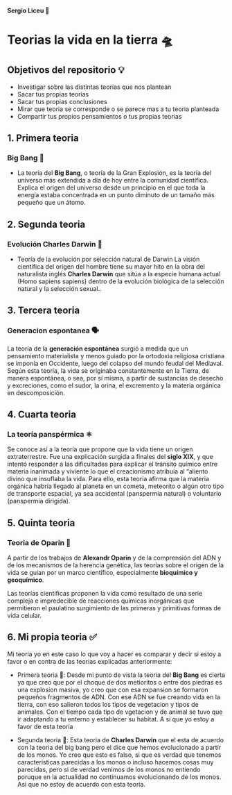 #### Sergio Liceu 🏫
# Teorias la vida en la tierra 🛸

## Objetivos del repositorio 💡
- Investigar sobre las distintas teorias que nos plantean 
- Sacar tus propias teorias
- Sacar tus propias conclusiones
- Mirar que teoria se corresponde o se parece mas a tu teoria planteada
- Compartir tus propios pensamientos o tus propias teorias

## 1. Primera teoria
### Big Bang 🤯
-  La teoría del **Big Bang**, o teoría de la Gran Explosión, es la teoría del universo más extendida a día de hoy entre la comunidad científica. Explica el origen del universo desde un principio en el que toda la energía estaba concentrada en un punto diminuto de un tamaño más pequeño que un átomo.
## 2. Segunda teoria 
### Evolución Charles Darwin  🐒
- Teoría de la evolución por selección natural de Darwin
La visión científica del origen del hombre tiene su mayor hito en la obra del naturalista inglés **Charles Darwin** que sitúa a la especie humana actual (Homo sapiens sapiens) dentro de la evolución biológica de la selección natural y la selección sexual..
## 3. Tercera teoria
### Generacion espontanea 🗣️
La teoría de la **generación espontánea** surgió a medida que un pensamiento materialista y menos guiado por la ortodoxia religiosa cristiana se imponía en Occidente, luego del colapso del mundo feudal del Mediaval.
Según esta teoría, la vida se originaba constantemente en la Tierra, de manera espontánea, o sea, por sí misma, a partir de sustancias de desecho y excreciones, como el sudor, la orina, el excremento y la materia orgánica en descomposición.
## 4. Cuarta teoria
### La teoría panspérmica ⚛️
Se conoce así a la teoría que propone que la vida tiene un origen extraterrestre. Fue una explicación surgida a finales del **siglo XIX**, y que intentó responder a las dificultades para explicar el tránsito químico entre materia inanimada y viviente lo que el creacionismo atribuía al “aliento divino que insuflaba la vida.
Para ello, esta teoría afirma que la materia orgánica habría llegado al planeta en un cometa, meteorito o algún otro tipo de transporte espacial, ya sea accidental (panspermia natural) o voluntario (panspermia dirigida).
## 5. Quinta teoria 
### Teoria de Oparin 🧬 
A partir de los trabajos de **Alexandr Oparin** y de la comprensión del ADN y de los mecanismos de la herencia genética, las teorías sobre el origen de la vida se guían por un marco científico, especialmente **bioquímico y geoquímico**.

Las teorías científicas proponen la vida como resultado de una serie compleja e impredecible de reacciones químicas inorgánicas que permitieron el paulatino surgimiento de las primeras y primitivas formas de vida celular.

## 6. Mi propia teoria ✅
Mi teoria yo en este caso lo que voy a hacer es comparar y decir si estoy a favor o en contra de las teorias explicadas anteriormente:
- Primera teoria 🤯: 
Desde mi punto de vista la teoria del **Big Bang** es cierta ya que creo que por el choque de dos metioritos o entre dos piedras es una explosion masiva, yo creo que con esa expansion se formaron pequeños fragmentos de ADN. Con ese ADN se fue creando vida en la tierra, con eso salieron todos los tipos de vegetacion  y tipos de animales. Con el tiempo cada tipo de vgetacion y de animal se tuvo que ir adaptando a tu enterno y establecer su habitat.
 A si que yo estoy a favor de esta teoria

- Segunda teoria 🐒: 
Esta teoria de **Charles Darwin** que el esta de acuerdo con la teoria del big bang pero el dice que hemos evolucionado a partir de los monos. Yo creo que esto es falso, si que es verdad que tenemos caracteristicas parecidas a los monos o incluso hacemos cosas muy parecidas, pero si de verdad venimos de los monos no entiendo poruque en la actualidad no continuamos evolucionando de los monos. Asi que no estoy de acuerdo con esta teoria. 














